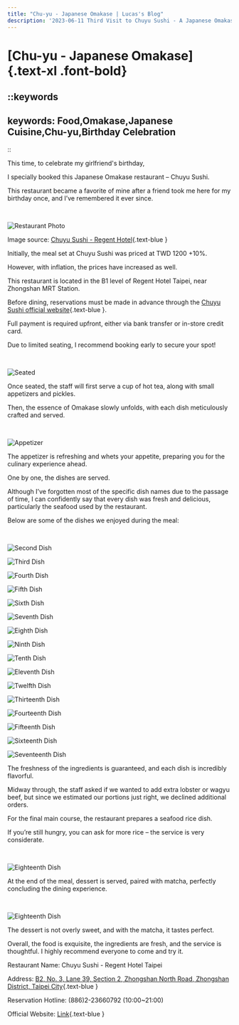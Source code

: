 ```yaml
---
title: "Chu-yu - Japanese Omakase | Lucas's Blog"
description: '2023-06-11 Third Visit to Chuyu Sushi - A Japanese Omakase Restaurant in Taiwan.'
---
```




# [Chu-yu - Japanese Omakase]{.text-xl .font-bold}

::keywords
---
keywords: Food,Omakase,Japanese Cuisine,Chu-yu,Birthday Celebration
---
::
<br>

This time, to celebrate my girlfriend's birthday,

I specially booked this Japanese Omakase restaurant – Chuyu Sushi.

This restaurant became a favorite of mine after a friend took me here for my birthday once, and I’ve remembered it ever since.

<br>

![Restaurant Photo](https://scontent.ftpe14-1.fna.fbcdn.net/v/t39.30808-6/306085164_608610030967634_3901678845169237441_n.jpg?_nc_cat=106&ccb=1-7&_nc_sid=6ee11a&_nc_ohc=vwdLq4CScFEQ7kNvgGsEwgM&_nc_ht=scontent.ftpe14-1.fna&oh=00_AYDh52z3LSEPN5Fv3Q5DjR9nYw6-eC8ZS3Rq1f0NzW8yLA&oe=66D34150)
<br>

Image source: [Chuyu Sushi - Regent Hotel](https://www.facebook.com/chuyu.regent/){.text-blue }

Initially, the meal set at Chuyu Sushi was priced at TWD 1200 +10%.

However, with inflation, the prices have increased as well.

This restaurant is located in the B1 level of Regent Hotel Taipei, near Zhongshan MRT Station.

Before dining, reservations must be made in advance through the [Chuyu Sushi official website](https://www.chu-yu.com.tw/){.text-blue }.

Full payment is required upfront, either via bank transfer or in-store credit card.

Due to limited seating, I recommend booking early to secure your spot!

<br>

![Seated](https://cdn.lucas-chen.website/2023/06/11/01.jpg)
<br>

Once seated, the staff will first serve a cup of hot tea, along with small appetizers and pickles.

Then, the essence of Omakase slowly unfolds, with each dish meticulously crafted and served.

<br>

![Appetizer](https://cdn.lucas-chen.website/2023/06/11/02.jpg)
<br>


The appetizer is refreshing and whets your appetite, preparing you for the culinary experience ahead.

One by one, the dishes are served.

Although I’ve forgotten most of the specific dish names due to the passage of time, I can confidently say that every dish was fresh and delicious, particularly the seafood used by the restaurant.

Below are some of the dishes we enjoyed during the meal:

<br>

![Second Dish](https://cdn.lucas-chen.website/2023/06/11/03.jpg)
<br>

![Third Dish](https://cdn.lucas-chen.website/2023/06/11/04.jpg)
<br>

![Fourth Dish](https://cdn.lucas-chen.website/2023/06/11/05.jpg)
<br>

![Fifth Dish](https://cdn.lucas-chen.website/2023/06/11/06.jpg)
<br>

![Sixth Dish](https://cdn.lucas-chen.website/2023/06/11/07.jpg)
<br>

![Seventh Dish](https://cdn.lucas-chen.website/2023/06/11/08.jpg)
<br>

![Eighth Dish](https://cdn.lucas-chen.website/2023/06/11/09.jpg)
<br>

![Ninth Dish](https://cdn.lucas-chen.website/2023/06/11/10.jpg)
<br>

![Tenth Dish](https://cdn.lucas-chen.website/2023/06/11/11.jpg)
<br>

![Eleventh Dish](https://cdn.lucas-chen.website/2023/06/11/12.jpg)
<br>

![Twelfth Dish](https://cdn.lucas-chen.website/2023/06/11/13.jpg)
<br>

![Thirteenth Dish](https://cdn.lucas-chen.website/2023/06/11/14.jpg)
<br>

![Fourteenth Dish](https://cdn.lucas-chen.website/2023/06/11/15.jpg)
<br>

![Fifteenth Dish](https://cdn.lucas-chen.website/2023/06/11/16.jpg)
<br>

![Sixteenth Dish](https://cdn.lucas-chen.website/2023/06/11/17.jpg)
<br>

![Seventeenth Dish](https://cdn.lucas-chen.website/2023/06/11/18.jpg)
<br>

The freshness of the ingredients is guaranteed, and each dish is incredibly flavorful.

Midway through, the staff asked if we wanted to add extra lobster or wagyu beef, but since we estimated our portions just right, we declined additional orders.

For the final main course, the restaurant prepares a seafood rice dish.

If you’re still hungry, you can ask for more rice – the service is very considerate.

<br>

![Eighteenth Dish](https://cdn.lucas-chen.website/2023/06/11/19.jpg)
<br>

At the end of the meal, dessert is served, paired with matcha, perfectly concluding the dining experience.

<br>

![Eighteenth Dish](https://cdn.lucas-chen.website/2023/06/11/20.jpg)
<br>

The dessert is not overly sweet, and with the matcha, it tastes perfect.

Overall, the food is exquisite, the ingredients are fresh, and the service is thoughtful. I highly recommend everyone to come and try it.

Restaurant Name: Chuyu Sushi - Regent Hotel Taipei

Address: [B2, No. 3, Lane 39, Section 2, Zhongshan North Road, Zhongshan District, Taipei City](https://g.co/kgs/qMtEQUG){.text-blue }


Reservation Hotline: (886)2-23660792 (10:00~21:00)

Official Website: [Link](https://www.chu-yu.com.tw/){.text-blue }
<br>
<br>